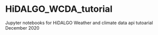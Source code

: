 # HiDALGO_WCDA_tutorial
Jupyter notebooks for HiDALGO Weather and climate data api tutoarial December 2020
